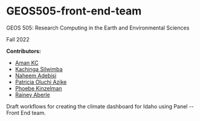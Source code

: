 # GEOS505-front-end-team

GEOS 505: Research Computing in the Earth and Environmental Sciences

Fall 2022

__Contributors:__ 
- [Aman KC](https://github.com/amankc)
- [Kachinga Silwimba](https://github.com/kachingasilwimba)
- [Naheem Adebisi](https://github.com/Surfix) 
- [Patricia Oluchi Azike](https://github.com/PatriciaAzike) 
- [Phoebe Kinzelman](https://github.com/phoebekinzelman)
- [Rainey Aberle](https://github.com/RaineyAbe) 

Draft workflows for creating the climate dashboard for Idaho using Panel -- Front End team. 
